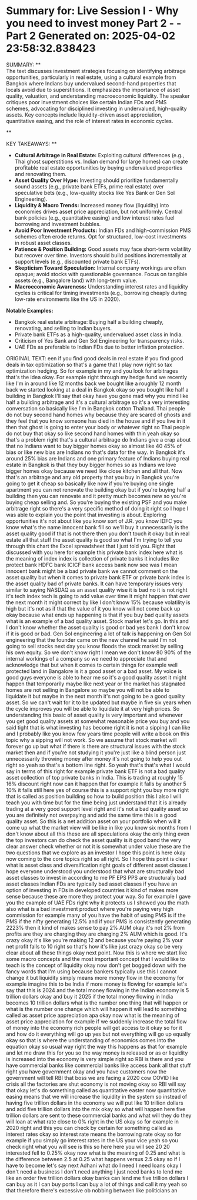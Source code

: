 Summary for: Live Session I - Why you need to invest money Part 2 - - Part 2
Generated on: 2025-04-02 23:58:32.838423
==================================================

SUMMARY:
**  
The text discusses investment strategies focusing on identifying arbitrage opportunities, particularly in real estate, using a cultural example from Bangkok where Indians buy undervalued second-hand properties that locals avoid due to superstitions. It emphasizes the importance of asset quality, valuation, and understanding macroeconomic liquidity. The speaker critiques poor investment choices like certain Indian FDs and PMS schemes, advocating for disciplined investing in undervalued, high-quality assets. Key concepts include liquidity-driven asset appreciation, quantitative easing, and the role of interest rates in economic cycles.

**

KEY TAKEAWAYS:
**  
- **Cultural Arbitrage in Real Estate:** Exploiting cultural differences (e.g., Thai ghost superstitions vs. Indian demand for large homes) can create profitable real estate opportunities by buying undervalued properties and renovating them.  
- **Asset Quality Over Hype:** Investing should prioritize fundamentally sound assets (e.g., private bank ETFs, prime real estate) over speculative bets (e.g., low-quality stocks like Yes Bank or Gen Sol Engineering).  
- **Liquidity & Macro Trends:** Increased money flow (liquidity) into economies drives asset price appreciation, but not uniformly. Central bank policies (e.g., quantitative easing) and low interest rates fuel borrowing and investment bubbles.  
- **Avoid Poor Investment Products:** Indian FDs and high-commission PMS schemes often erode returns. Opt for structured, low-cost investments in robust asset classes.  
- **Patience & Position Building:** Good assets may face short-term volatility but recover over time. Investors should build positions incrementally at support levels (e.g., discounted private bank ETFs).  
- **Skepticism Toward Speculation:** Internal company workings are often opaque; avoid stocks with questionable governance. Focus on tangible assets (e.g., Bangalore land) with long-term value.  
- **Macroeconomic Awareness:** Understanding interest rates and liquidity cycles is critical for timing investments (e.g., borrowing cheaply during low-rate environments like the US in 2020).  

**Notable Examples:**  
- Bangkok real estate arbitrage: Buying half a building cheaply, renovating, and selling to Indian buyers.  
- Private bank ETFs as a high-quality, undervalued asset class in India.  
- Criticism of Yes Bank and Gen Sol Engineering for transparency risks.  
- UAE FDs as preferable to Indian FDs due to better inflation protection.

ORIGINAL TEXT:
een if you find good deals in real estate if you find good deals in tax optimization so that's a game that I play now right so tax optimization hedging. So for example in my and you look for arbitrages that's the idea okay. For example right through my hedge fund we recently like I'm in around like 12 months back we bought like a roughly 12 month back we started looking at a deal in Bangkok okay so you bought like half a building in Bangkok I'll say that okay have you gone mad why you mind like half a building arbitrage and it's a cultural arbitrage so it's a very interesting conversation so basically like I'm in Bangkok cotton Thailand. Thai people do not buy second hand homes why because they are scared of ghosts and they feel that you know someone has died in the house and if you live in it then that ghost is going to enter your body or whatever right so Thai people do not buy that okay so like second hand homes with thin yeah okay so that's a problem right that's a cultural arbitrage do Indians give a crap about that no Indians want to buy bigger homes okay so almost like 40 45% of bias or like new bias are Indians no that's data for the way. In Bangkok it's around 25% bias are Indians and one primary feature of Indians buying real estate in Bangkok is that they buy bigger homes so as Indians we love bigger homes okay because we need like close kitchen and all that. Now that's an arbitrage and any old property that you buy in Bangkok you're going to get it cheap so basically like now if you're buying one single apartment you can not renovate the building okay but if you're buying half a building then you can renovate and it pretty much becomes new so you're buying cheap selling and. So you're buying the existing PSF and you make arbitrage right so there's a very specific method of doing it right so I hope I was able to explain you the point that investing is about. Exploring opportunities it's not about like you know sort of J.R. you know IDFC you know what's the name innocent bank fill so we'll buy it unnecessarily is the asset quality good if that is not there then you don't touch it okay but in real estate all that stuff the asset quality is good so what I'm trying to tell you through this chart the Excel spreadsheet that I just told you. Right that discussed with you here for example this private bank index here what is the meaning of index index is collection of private banks it includes like protect bank HDFC bank ICICF bank access bank now see was I mean innocent bank might be a bad private bank we cannot comment on the asset quality but when it comes to private bank ETF or private bank index is the asset quality bad of private banks. It can have temporary issues very similar to saying NASDAQ as an asset quality wise it is bad no it is not right it's tech index tech is going to add value over time it might happen that over the next month it might correct by like I don't know 15% because volatility is high but it's not as if that the value of it you know will not come back up okay because what ends up happening is that if you buy bad quality assets what is an example of a bad quality asset. Stock market let's go. In this and I don't know whether the asset quality is good or bad yes bank I don't know if it is good or bad. Gen Sol engineering a lot of talk is happening on Gen Sol engineering that the founder came on the new channel he said I'm not going to sell stocks next day you know floods the stock market by selling his own equity. So we don't know right I mean we don't know 80 90% of the internal workings of a company so we need to appreciate that and acknowledge that but when it comes to certain things for example well protected land in Bangalore is it a good asset or a bad asset. My voice is good guys everyone is able to hear me so it's a good quality asset it might happen that temporarily maybe like next year or the market has stagnated homes are not selling in Bangalore so maybe you will not be able to liquidate it but maybe in the next month it's not going to be a good quality asset. So we can't wait for it to be updated but maybe in five six years when the cycle improves you will be able to liquidate it at very high prices. So understanding this basic of asset quality is very important and whenever you get good quality assets at somewhat reasonable price you buy and you said tight that is what investing has become right it is not a sipping I can like and I probably like you know few years time people will write a book on this topic why a sipping will not work. So we assume that stock market will forever go up but what if there is there are structural issues with the stock market then and if you're not studying it you're just like a blind person just unnecessarily throwing money after money it's not going to help you out right so yeah so that's a bottom line right. So yeah that's that's what I would say in terms of this right for example private bank ETF is not a bad quality asset collection of top private banks in India. This is trading at roughly 15 16% discount right now can it happen that for example it falls by another 5 10% it falls still here yes of course this is a support right you buy more right that is called as position building so how to build position this I also I will teach you with time but for the time being just understand that it is already trading at a very good support level right and it's not a bad quality asset so you are definitely not overpaying and add the same time this is a good quality asset. So this is a net addition asset on your portfolio when will it come up what the market view will be like in like you know six months from I don't know about all this these are all speculations okay the only thing even the top investors can do check the asset quality is it good band the very clear answer check whether or not it is somewhat under value these are the two questions that we explore as an investor I hope this point is here okay now coming to the core topics right so all right. So I hope this point is clear what is asset class and diversification right goals of different asset classes I hope everyone understood you understood that what are structurally bad asset classes to invest in according to me PF EPS PPS are structurally bad asset classes Indian FDs are typically bad asset classes if you have an option of investing in FDs in developed countries it kind of makes more sense because these are more they protect your way. So for example I gave you the example of UAE FDs right why it protects us I showed you the math also what is a bad investment product where you're paying very high commission for example many of you have the habit of using PMS is if the PMS if the nifty generating 12.5% and if your PMS is consistently generating 2223% then it kind of makes sense to pay 2% AUM okay it's not 2% from profits are they are charging they are charging 2% AUM which is good. It's crazy okay it's like you're making 12 and because you're paying 2% your net profit falls to 10 right so that's how it's like just crazy okay so be very clear about all these things okay next point. Now this is where we start like some macro concepts and the most important concept that I would like to teach is the concept of liquidity okay now don't get bogged down with the fancy words that I'm using because bankers typically use this I cannot change it but liquidity simply means more money flow in the economy for example imagine this to be India if more money is flowing for example let's say that this is 2024 and the total money flowing in the Indian economy is 5 trillion dollars okay and buy it 2025 if the total money flowing in India becomes 10 trillion dollars what is the number one thing that will happen or what is the number one change which will happen it will lead to something called as asset price appreciation apa okay now what is the meaning of asset price appreciation for example if we suddenly increase the total flow of money into the economy rich people will get access to it okay so for it and how do it everything will go up yes but not everything will go up equally okay so that is where the understanding of economics comes into the equation okay so usual way right the way this happens as that for example and let me draw this for you so the way money is released or as or liquidity is increased into the economy is very simple right so RBI is there and you have commercial banks like commercial banks like access bank all that stuff right you have government okay and you have customers now the government will tell RBI that boss we are facing a 2020 cow COVID like crisis all the factories are shut economy is not moving okay so RBI will say that okay let's do something called as quantitative easter now quantitative easing means that we will increase the liquidity in the system so instead of having five trillion dollars in the economy we will put like 10 trillion dollars and add five trillion dollars into the mix okay so what will happen here five trillion dollars are sent to these commercial banks and what will they do they will loan at what rate close to 0% right in the US okay so for example in 2020 right and this you can check by certain for something called as interest rates okay so interest rate means the borrowing rate okay so for example if you simply go interest rates in the US your vice yeah so you check right what you will see is this so here here you will see 20 20 interested fell to 0.25% okay now what is the meaning of 0.25 and what is the difference between 2.5 at 0.25 what happens versus 2.5 okay so if I have to become let's say next Adhani what do I need I need loans okay I don't need a business I don't need anything I just need banks to lend me like an order five trillion dollars okay banks can lend me five trillion dollars I can buy as it I can buy ports I can buy a lot of things and call it my yeah so that therefore there's excessive ob nobbing between like politicians an